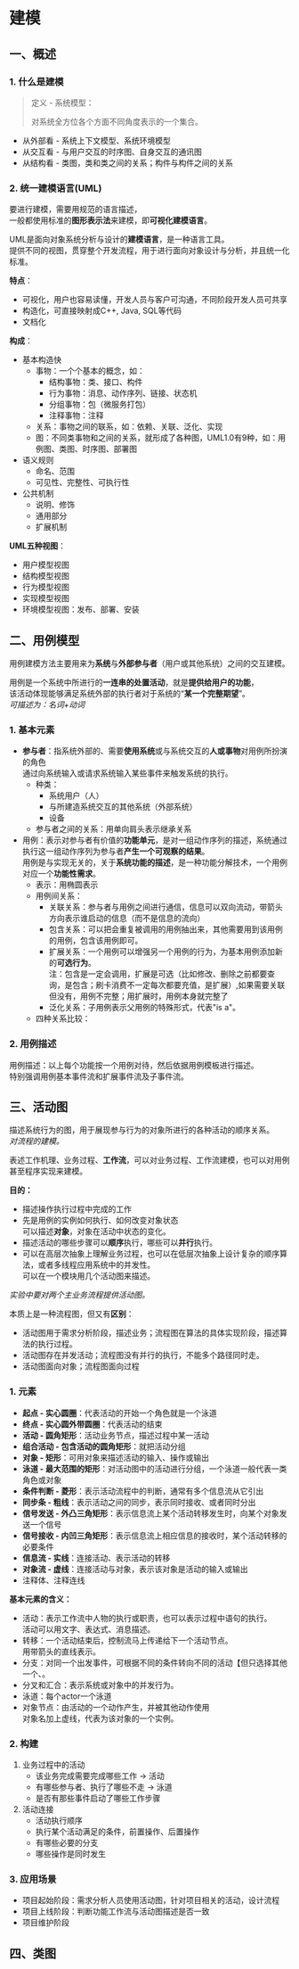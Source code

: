 # 建模

## 一、概述

### 1. 什么是建模

> 定义 - 系统模型：
>
> 对系统全方位各个方面不同角度表示的一个集合。

* 从外部看 - 系统上下文模型、系统环境模型
* 从交互看 - 与用户交互的时序图、自身交互的通讯图
* 从结构看 - 类图，类和类之间的关系；构件与构件之间的关系

### 2. 统一建模语言(UML)

要进行建模，需要用规范的语言描述，  
一般都使用标准的**图形表示法**来建模，即**可视化建模语言**。

UML是面向对象系统分析与设计的**建模语言**，是一种语言工具。  
提供不同的视图，贯穿整个开发流程，用于进行面向对象设计与分析，并且统一化标准。

**特点**：

* 可视化，用户也容易读懂，开发人员与客户可沟通，不同阶段开发人员可共享
* 构造化，可直接映射成C++, Java, SQL等代码
* 文档化

**构成**：

* 基本构造快
  * 事物：一个个基本的概念，如：
    * 结构事物：类、接口、构件
    * 行为事物：消息、动作序列、链接、状态机
    * 分组事物：包（微服务打包）
    * 注释事物：注释
  * 关系：事物之间的联系，如：依赖、关联、泛化、实现
  * 图：不同类事物和之间的关系，就形成了各种图，UML1.0有9种，如：用例图、类图、时序图、部署图
* 语义规则
  * 命名、范围
  * 可见性、完整性、可执行性
* 公共机制
  * 说明、修饰
  * 通用部分
  * 扩展机制

**UML五种视图**：

* 用户模型视图
* 结构模型视图
* 行为模型视图
* 实现模型视图
* 环境模型视图：发布、部署、安装

## 二、用例模型

用例建模方法主要用来为**系统**与**外部参与者**（用户或其他系统）之间的交互建模。

用例是一个系统中所进行的**一连串的处置活动**，就是**提供给用户的功能**，  
该活动体现能够满足系统外部的执行者对于系统的“**某一个完整期望**”。  
*可描述为：名词+动词*

### 1. 基本元素

* **参与者**：指系统外部的、需要**使用系统**或与系统交互的**人或事物**对用例所扮演的角色  
  通过向系统输入或请求系统输入某些事件来触发系统的执行。
  * 种类：
    * 系统用户（人）
    * 与所建造系统交互的其他系统（外部系统）
    * 设备
  * 参与者之间的关系：用单向肩头表示继承关系
* 用例：表示对参与者有价值的**功能单元**，是对一组动作序列的描述，系统通过执行这一组动作序列为参与者**产生一个可观察的结果**。  
  用例是与实现无关的，关于**系统功能的描述**，是一种功能分解技术，一个用例对应一个**功能性需求**。  
  * 表示：用椭圆表示
  * 用例间关系：
    * 关联关系：参与者与用例之间进行通信，信息可以双向流动，带箭头方向表示谁启动的信息（而不是信息的流向）
    * 包含关系：可以把会重复被调用的用例抽出来，其他需要用到该用例的用例，包含该用例即可。
    * 扩展关系：一个用例可以增强另一个用例的行为，为基本用例添加新的**可选行为**。  
      注：包含是一定会调用，扩展是可选（比如修改、删除之前都要查询，是包含；刷卡消费不一定每次都要充值，是扩展）,如果需要关联但没有，用例不完整；用扩展时，用例本身就完整了
    * 泛化关系：子用例表示父用例的特殊形式，代表"is a"。
  * 四种关系比较：
  
### 2. 用例描述

用例描述：以上每个功能按一个用例对待，然后依据用例模板进行描述。  
特别强调用例基本事件流和扩展事件流及子事件流。

## 三、活动图

描述系统行为的图，用于展现参与行为的对象所进行的各种活动的顺序关系。  
*对流程的建模。*

表述工作机理、业务过程、**工作流**，可以对业务过程、工作流建模，也可以对用例甚至程序实现来建模。

**目的：**

* 描述操作执行过程中完成的工作
* 先是用例的实例如何执行、如何改变对象状态  
  可以描述**对象**，对象在活动中状态的变化。
* 描述活动的哪些步骤可以**顺序**执行，哪些可以**并行**执行。
* 可以在高层次抽象上理解业务过程，也可以在低层次抽象上设计复杂的顺序算法，或者多线程应用系统中的并发性。  
  可以在一个模块用几个活动图来描述。

*实验中要对两个主业务流程提供活动图。*

本质上是一种流程图，但又有**区别**：

* 活动图用于需求分析阶段，描述业务；流程图在算法的具体实现阶段，描述算法的执行过程。
* 活动图存在并发活动；流程图没有并行的执行，不能多个路径同时走。
* 活动图面向对象；流程图面向过程

### 1. 元素

* **起点 - 实心圆圈**：代表活动的开始一个角色就是一个泳道
* **终点 - 实心圆外带圆圈**：代表活动的结束
* **活动 - 圆角矩形**：活动业务节点，描述过程中某一活动
* **组合活动 - 包含活动的圆角矩形**：就把活动分组
* **对象 - 矩形**：可用对象来描述活动的输入、操作或输出
* **泳道 - 最大范围的矩形**：对活动图中的活动进行分组，一个泳道一般代表一类角色或对象
* **条件判断 - 菱形**：表示活动流程中的判断，通常有多个信息流从它引出
* **同步条 - 粗线**：表示活动之间的同步，表示同时接收、或者同时分出
* **信号发送 - 外凸三角矩形**：表示信息流上某个活动转移发生时，向某个对象发送一个信号
* **信号接收 - 内凹三角矩形**：表示信息流上相应信息的接收时，某个活动转移的必要条件
* **信息流 - 实线**：连接活动、表示活动的转移
* **对象流 - 虚线**：连接活动与对象，表示该对象是活动的输入或输出
* 注释体、注释连线

**基本元素的含义：**

* 活动：表示工作流中人物的执行或职责，也可以表示过程中语句的执行。  
  活动可以用文字、表达式、消息描述。
* 转移：一个活动结束后，控制流马上传递给下一个活动节点。  
  用带箭头的直线表示。 
* 分支：对同一个出发事件，可根据不同的条件转向不同的活动【但只选择其他一个、。
* 分叉和汇合：表示系统或对象中的并发行为。  
* 泳道：每个actor一个泳道
* 对象节点：由活动的一个动作产生，并被其他动作使用  
  对象名加上虚线，代表为该对象的一个实例。

### 2. 构建

1. 业务过程中的活动  
   * 该业务完成需要完成哪些工作 → 活动
   * 有哪些参与者、执行了哪些不走 → 泳道
   * 是否有那些事件启动了哪些工作步骤
2. 活动连接
   * 活动执行顺序
   * 执行某个活动满足的条件，前置操作、后置操作
   * 有哪些必要的分支
   * 哪些操作是同时发生

### 3. 应用场景

* 项目起始阶段：需求分析人员使用活动图，针对项目相关的活动，设计流程
* 项目上线阶段：判断功能工作流与活动图描述是否一致
* 项目维护阶段

## 四、类图

